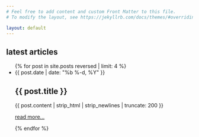 ```yaml
---
# Feel free to add content and custom Front Matter to this file.
# To modify the layout, see https://jekyllrb.com/docs/themes/#overriding-theme-defaults

layout: default
---
```


<div class="home">
<!-- section for featured post -->
<!-- section for featured projects -->
<!-- section for the latest articles -->
<section class="site-section site-section-last">
    <div class="wrapper">
        <h1>latest articles</h1>
        <ul class="post-list">
            {% for post in site.posts reversed | limit: 4 %}
                <li class="post"> 
                    <span class="post-meta">{{ post.date | date: "%b %-d, %Y" }}</span>
                    <h2>{{ post.title }}</h2>
                    <p>{{ post.content |  strip_html |  strip_newlines |  truncate: 200 }}</p>
                    <p class="post-read-more-link">
                        <a href="#">read more...</a>
                    </p>
                </li>
            {% endfor %}
        </ul>
    </div>
</section>
</div>
 